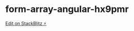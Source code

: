 # form-array-angular-hx9pmr

[Edit on StackBlitz ⚡️](https://stackblitz.com/edit/form-array-angular-xegeq6)